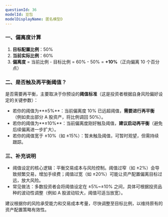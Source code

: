```yaml
---
questionId: 36
modelId: 豆包
modelDisplayName: 匿名模型D
---
```

### 一、偏离度计算

1. **目标配置比例**：50%
2. **当前实际比例**：60%
3. **偏离度** = 当前比例 - 目标比例 = 60% - 50% = **+10%**（正向偏离 10 个百分点）

### 二、是否触及再平衡阈值？

是否需要再平衡，主要取决于你预设的**阈值标准**（这是投资者根据自身风险偏好设定的关键参数）：

  

- 若你的阈值为**±5%**：当前偏离度 10% 已远超阈值，**需要进行再平衡**（例如卖出部分 A 股资产，将比例调回 50%）。
- 若你的阈值为**±10%**：当前偏离度刚好触及阈值，**建议启动再平衡**（避免后续偏离进一步扩大）。
- 若你的阈值宽于 ±10%（如 ±15%）：暂未触及阈值，可暂时观望，但需持续跟踪。

### 三、补充说明

- 阈值设定的核心逻辑：平衡交易成本与风险控制。阈值过窄（如 ±2%）会导致频繁交易，增加手续费；阈值过宽（如 ±20%）可能让资产配置偏离目标过远，放大风险。
- 常见做法：多数投资者会将阈值设定在 ±5%~±10% 之间，具体可根据投资品种的波动性调整（例如 A 股波动较大，阈值可适当放宽）。

  

建议根据你的风险承受能力和交易成本考量，尽快调整至目标比例，以维持原有的资产配置策略有效性。
